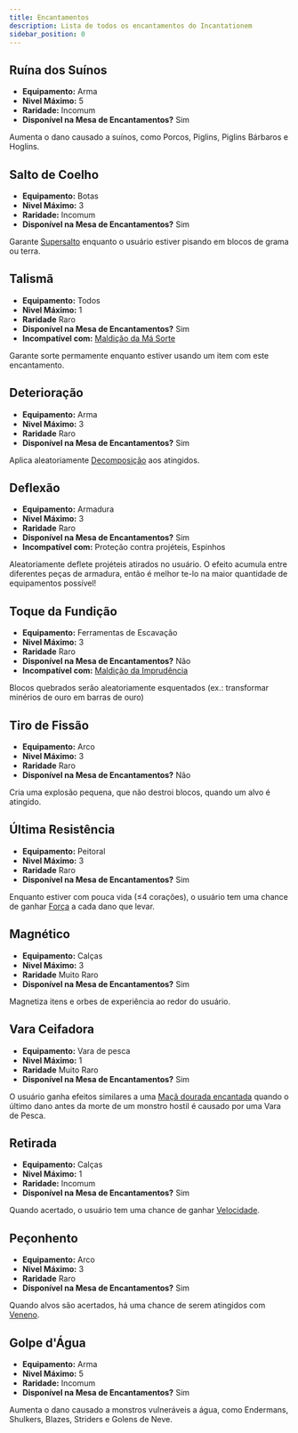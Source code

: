 ```yaml
---
title: Encantamentos
description: Lista de todos os encantamentos do Incantationem
sidebar_position: 0
---
```


## Ruína dos Suínos

* **Equipamento:** Arma
* **Nivel Máximo:** 5
* **Raridade:** Incomum
* **Disponível na Mesa de Encantamentos?** Sim

Aumenta o dano causado a suínos, como Porcos, Piglins, Piglins Bárbaros e Hoglins.

## Salto de Coelho

* **Equipamento:** Botas
* **Nivel Máximo:** 3
* **Raridade:** Incomum
* **Disponível na Mesa de Encantamentos?** Sim

Garante [Supersalto](https://pt.minecraft.wiki/w/Supersalto) enquanto o usuário estiver pisando em blocos de grama ou terra.

## Talismã

* **Equipamento:** Todos
* **Nivel Máximo:** 1
* **Raridade** Raro
* **Disponível na Mesa de Encantamentos?** Sim
* **Incompatível com:** [Maldição da Má Sorte](./curses#maldição-da-má-sorte)

Garante sorte permamente enquanto estiver usando um item com este encantamento.

## Deterioração

* **Equipamento:** Arma
* **Nivel Máximo:** 3
* **Raridade** Raro
* **Disponível na Mesa de Encantamentos?** Sim

Aplica aleatoriamente [Decomposição](https://pt.minecraft.wiki/w/Decomposi%C3%A7%C3%A3o) aos atingidos.

## Deflexão

* **Equipamento:** Armadura
* **Nivel Máximo:** 3
* **Raridade** Raro
* **Disponível na Mesa de Encantamentos?** Sim
* **Incompatível com:** Proteção contra projéteis, Espinhos

Aleatoriamente deflete projéteis atirados no usuário. O efeito acumula entre diferentes peças de armadura, então é melhor te-lo na maior quantidade de equipamentos possível!

## Toque da Fundição

* **Equipamento:** Ferramentas de Escavação
* **Nivel Máximo:** 3
* **Raridade** Raro
* **Disponível na Mesa de Encantamentos?** Não
* **Incompatível com:** [Maldição da Imprudência](./curses#maldição-da-imprudência)

Blocos quebrados serão aleatoriamente esquentados (ex.: transformar minérios de ouro em barras de ouro)

## Tiro de Fissão

* **Equipamento:** Arco
* **Nivel Máximo:** 3
* **Raridade** Raro
* **Disponível na Mesa de Encantamentos?** Não

Cria uma explosão pequena, que não destroi blocos, quando um alvo é atingido.

## Última Resistência

* **Equipamento:** Peitoral
* **Nivel Máximo:** 3
* **Raridade** Raro
* **Disponível na Mesa de Encantamentos?** Sim

Enquanto estiver com pouca vida (≤4 corações), o usuário tem uma chance de ganhar [Força](https://pt.minecraft.wiki/w/For%C3%A7a_(efeito)) a cada dano que levar.

## Magnético

* **Equipamento:** Calças
* **Nivel Máximo:** 3
* **Raridade** Muito Raro
* **Disponível na Mesa de Encantamentos?** Sim

Magnetiza itens e orbes de experiência ao redor do usuário.

## Vara Ceifadora

* **Equipamento:** Vara de pesca
* **Nivel Máximo:** 1
* **Raridade** Muito Raro
* **Disponível na Mesa de Encantamentos?** Sim

O usuário ganha efeitos similares a uma [Maçã dourada encantada](https://pt.minecraft.wiki/w/Ma%C3%A7%C3%A3_dourada_encantada) quando o último dano antes da morte de um monstro hostil é causado por uma Vara de Pesca.

## Retirada

* **Equipamento:** Calças
* **Nivel Máximo:** 1
* **Raridade:** Incomum
* **Disponível na Mesa de Encantamentos?** Sim

Quando acertado, o usuário tem uma chance de ganhar [Velocidade](https://pt.minecraft.wiki/w/Velocidade).

## Peçonhento

* **Equipamento:** Arco
* **Nivel Máximo:** 3
* **Raridade** Raro
* **Disponível na Mesa de Encantamentos?** Sim

Quando alvos são acertados, há uma chance de serem atingidos com [Veneno](https://pt.minecraft.wiki/w/Veneno).

## Golpe d'Água

* **Equipamento:** Arma
* **Nivel Máximo:** 5
* **Raridade:** Incomum
* **Disponível na Mesa de Encantamentos?** Sim

Aumenta o dano causado a monstros vulneráveis a água, como Endermans, Shulkers, Blazes, Striders e Golens de Neve.
